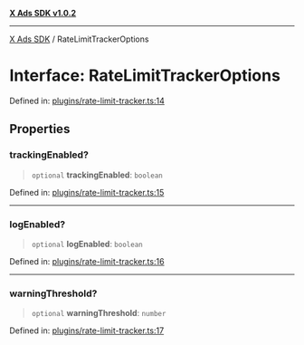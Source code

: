 [**X Ads SDK v1.0.2**](../README.md)

***

[X Ads SDK](../globals.md) / RateLimitTrackerOptions

# Interface: RateLimitTrackerOptions

Defined in: [plugins/rate-limit-tracker.ts:14](https://github.com/kage1020/x-ads-sdk/blob/main/src/plugins/rate-limit-tracker.ts#L14)

## Properties

### trackingEnabled?

> `optional` **trackingEnabled**: `boolean`

Defined in: [plugins/rate-limit-tracker.ts:15](https://github.com/kage1020/x-ads-sdk/blob/main/src/plugins/rate-limit-tracker.ts#L15)

***

### logEnabled?

> `optional` **logEnabled**: `boolean`

Defined in: [plugins/rate-limit-tracker.ts:16](https://github.com/kage1020/x-ads-sdk/blob/main/src/plugins/rate-limit-tracker.ts#L16)

***

### warningThreshold?

> `optional` **warningThreshold**: `number`

Defined in: [plugins/rate-limit-tracker.ts:17](https://github.com/kage1020/x-ads-sdk/blob/main/src/plugins/rate-limit-tracker.ts#L17)
